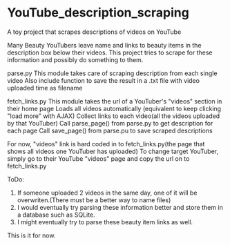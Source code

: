 # YouTube_description_scraping
A toy project that scrapes descriptions of videos on YouTube

Many Beauty YouTubers leave name and links to beauty items in the description box below their videos.
This project tries to scrape for these information and possibly do something to them.

parse.py
This module takes care of scraping description from each single video
Also include function to save the result in a .txt file
with video uploaded time as filename

fetch_links.py
This module takes the url of a YouTuber's "videos" section in their home page
Loads all videos automatically (equivalent to keep clicking "load more" with AJAX)
Collect links to each video(all the videos uploaded by that YouTuber)
Call parse_page() from parse.py to get description for each page
Call save_page() from parse.pu to save scraped descriptions

For now, "videos" link is hard coded in to fetch_links.py(the page that shows all videos one YouTuber has uploaded)
To change target YouTuber, simply go to their YouTube "videos" page and copy the url on to fetch_links.py

ToDo:
1. If someone uploaded 2 videos in the same day, one of it will be overwriten.(There must be a better way to name files)
2. I would eventually try parsing these information better and store them in a database such as SQLite.
3. I might eventually try to parse these beauty item links as well.

This is it for now.

